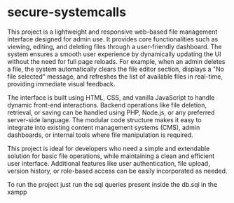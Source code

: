 # secure-systemcalls

This project is a lightweight and responsive web-based file management interface designed for admin use. It provides core functionalities such as viewing, editing, and deleting files through a user-friendly dashboard. The system ensures a smooth user experience by dynamically updating the UI without the need for full page reloads. For example, when an admin deletes a file, the system automatically clears the file editor section, displays a "No file selected" message, and refreshes the list of available files in real-time, providing immediate visual feedback.

The interface is built using HTML, CSS, and vanilla JavaScript to handle dynamic front-end interactions. Backend operations like file deletion, retrieval, or saving can be handled using PHP, Node.js, or any preferred server-side language. The modular code structure makes it easy to integrate into existing content management systems (CMS), admin dashboards, or internal tools where file manipulation is required.

This project is ideal for developers who need a simple and extendable solution for basic file operations, while maintaining a clean and efficient user interface. Additional features like user authentication, file upload, version history, or role-based access can be easily incorporated as needed.


To run the project just run the  sql queries present inside the db.sql in the xampp
